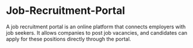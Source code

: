 # Job-Recruitment-Portal
A job recruitment portal is an online platform that connects employers with job seekers. It allows companies to post job vacancies, and candidates can apply for these positions directly through the portal.
